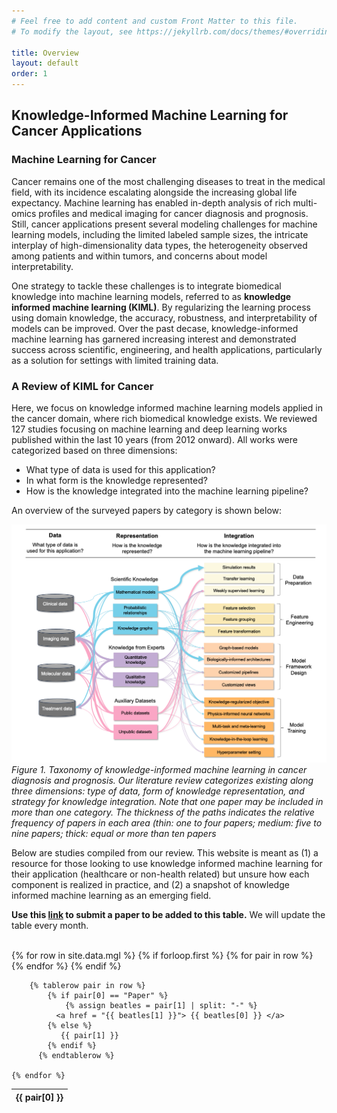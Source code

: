 ```yaml
---
# Feel free to add content and custom Front Matter to this file.
# To modify the layout, see https://jekyllrb.com/docs/themes/#overriding-theme-defaults

title: Overview 
layout: default
order: 1
---
```


## Knowledge-Informed Machine Learning for Cancer Applications

### Machine Learning for Cancer 

Cancer remains one of the most challenging diseases to treat in the medical field, with its incidence escalating alongside the increasing global life expectancy. Machine learning has enabled in-depth analysis of rich multi-omics profiles and medical imaging for cancer diagnosis and prognosis. Still, cancer applications present several modeling challenges for machine learning models, including the limited labeled sample sizes, the intricate interplay of high-dimensionality data types, the heterogeneity observed among patients and within tumors, and concerns about model interpretability. 

One strategy to tackle these challenges is to integrate biomedical knowledge into machine learning models, referred to as **knowledge informed machine learning (KIML)**. By regularizing the learning process using domain knowledge, the accuracy, robustness, and interpretability of models can be improved. Over the past decase, knowledge-informed machine learning has garnered increasing interest and demonstrated success across scientific, engineering, and health applications, particularly as a solution for settings with limited training data. 

### A Review of KIML for Cancer 

Here, we focus on knowledge informed machine learning models applied in the cancer domain, where rich biomedical knowledge exists. We reviewed 127 studies focusing on machine learning and deep learning works published within the last 10 years (from 2012 onward). All works were categorized based on three dimensions:

* What type of data is used for this application?
* In what form is the knowledge represented?
* How is the knowledge integrated into the machine learning pipeline? 

An overview of the surveyed papers by category is shown below:

![align="center"](images/Figure2.png)
*Figure 1. Taxonomy of knowledge-informed machine learning in cancer diagnosis and prognosis. Our literature review categorizes existing along three dimensions: type of data, form of knowledge representation, and strategy for knowledge integration. Note that one paper may be included in more than one category. The thickness of the paths indicates the relative frequency of papers in each area (thin: one to four papers; medium: five to nine papers; thick: equal or more than ten papers*


Below are studies compiled from our review. This website is meant as (1) a resource for those looking to use knowledge informed machine learning for their application (healthcare or non-health related) but unsure how each component is realized in practice, and (2) a snapshot of knowledge informed machine learning as an emerging field.

**Use this [link](https://forms.gle/5kpcCzYFpy5vYhGp8) to submit a paper to be added to this table.** We will update the table every month. 

<br />

<table id = "kiml" class="display">
  {% for row in site.data.mgl %}
      {% if forloop.first %}
        <thead>
        <tr>
          {% for pair in row %}
            <th>{{ pair[0] }}</th>
          {% endfor %}
        </tr>
        </thead>
      {% endif %}
    
        {% tablerow pair in row %}
      		{% if pair[0] == "Paper" %}
      			{% assign beatles = pair[1] | split: "-" %}
      		  <a href = "{{ beatles[1] }}"> {{ beatles[0] }} </a> 
      		{% else %}
      		   {{ pair[1] }}
      		{% endif %}
          {% endtablerow %}
      
    {% endfor %}
</table>

<!-- Include jQuery 
<script src="https://code.jquery.com/jquery-3.6.0.min.js"></script>
-->
<!-- Include DataTables CSS and JS 
<link rel="stylesheet" type="text/css" href="https://cdn.datatables.net/1.11.6/css/jquery.dataTables.min.css">
<script type="text/javascript" charset="utf8" src="https://cdn.datatables.net/1.11.6/js/jquery.dataTables.min.js"></script>
-->
<!-- Include DataTables Buttons CSS and JS 
<link rel="stylesheet" type="text/css" href="https://cdn.datatables.net/buttons/2.2.9/css/buttons.dataTables.min.css">
<script type="text/javascript" charset="utf8" src="https://cdn.datatables.net/buttons/2.2.9/js/dataTables.buttons.min.js"></script>
<script type="text/javascript" charset="utf8" src="https://cdn.datatables.net/buttons/2.2.9/js/buttons.colVis.min.js"></script>
-->
<script type="text/javascript" class="init">
import jQuery from "jquery";
import DataTable from 'datatables.net-dt';
import 'datatables.net-buttons-dt';
import 'datatables.net-buttons/js/buttons.colVis.mjs';
import 'datatables.net-colreorder-dt';
import 'datatables.net-scroller-dt';
import 'datatables.net-select-dt';

$(document).ready(function() {
  // Create a new DataTable object
  table = $('#kiml').DataTable(
    scrollX: true
    //{scrollX: true,
    //scrollY: 400,
    //select: true,
    //buttons: ['colvis', 'copy', 'csv']
    //}
  );
});
</script>

  

<br />
<br />





